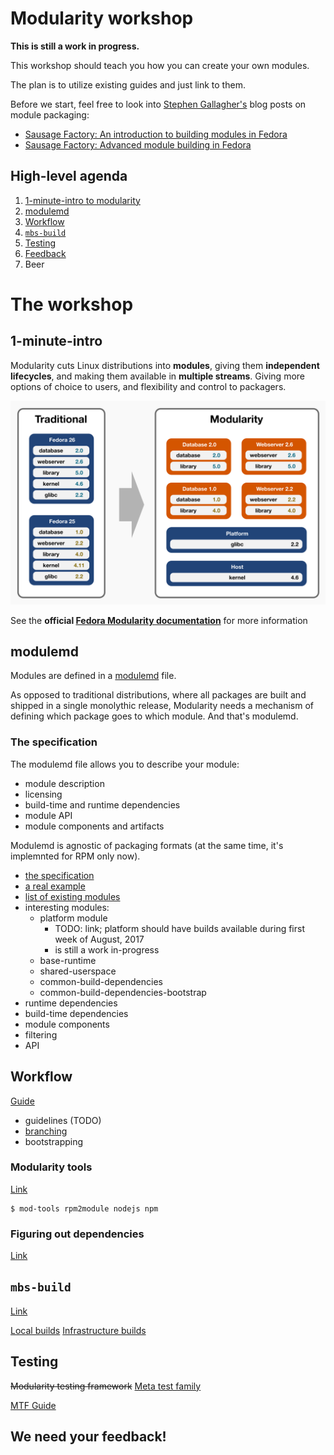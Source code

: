 # Modularity workshop

**This is still a work in progress.**

This workshop should teach you how you can create your own modules.

The plan is to utilize existing guides and just link to them.

Before we start, feel free to look into [Stephen Gallagher's](https://github.com/sgallagher) blog posts on module packaging:
 * [Sausage Factory: An introduction to building modules in Fedora](https://sgallagh.wordpress.com/2017/05/30/sausage-factory-an-introduction-to-building-modules-in-fedora/)
 * [Sausage Factory: Advanced module building in Fedora](https://sgallagh.wordpress.com/2017/06/30/sausage-factory-advanced-module-building-in-fedora/)


## High-level agenda

1. [1-minute-intro to modularity](#1-minute-intro)
2. [modulemd](#modulemd)
3. [Workflow](#workflow)
4. [`mbs-build`](#mbs-build)
5. [Testing](#testing)
7. [Feedback](#we-need-your-feedback)
8. Beer


# The workshop


## 1-minute-intro

Modularity cuts Linux distributions into **modules**, giving them **independent lifecycles**, and making them available in **multiple streams**. Giving more options of choice to users, and flexibility and control to packagers.

![modularity-basics](/img/modularity-basics-1.png)

See the **official [Fedora Modularity documentation](https://docs.pagure.org/modularity/)** for more information

## modulemd

Modules are defined in a [modulemd](https://pagure.io/modulemd) file.

As opposed to traditional distributions, where all packages are built and shipped in a single monolythic release, Modularity needs a mechanism of defining which package goes to which module. And that's modulemd.


### The specification

The modulemd file allows you to describe your module:
 * module description
 * licensing
 * build-time and runtime dependencies
 * module API
 * module components and artifacts

Modulemd is agnostic of packaging formats (at the same time, it's implemnted for RPM only now).

 * [the specification](https://pagure.io/modulemd/blob/master/f/spec.yaml)
 * [a real example](http://pkgs.fedoraproject.org/cgit/modules/nodejs.git/tree/nodejs.yaml?h=f26)
 * [list of existing modules](http://pkgs.fedoraproject.org/cgit/modules)
 * interesting modules:
   * platform module
     * TODO: link; platform should have builds available during first week of August, 2017
     * is still a work in-progress
   * base-runtime
   * shared-userspace
   * common-build-dependencies
   * common-build-dependencies-bootstrap
 * runtime dependencies
 * build-time dependencies
 * module components
 * filtering
 * API


## Workflow

[Guide](https://docs.pagure.org/modularity/development/building-modules.html)

 * guidelines (TODO)
 * [branching](https://fedoraproject.org/wiki/Changes/ArbitraryBranching#Current_status)
 * bootstrapping

### Modularity tools

[Link](https://pagure.io/modularity/modularity-tools)

```
$ mod-tools rpm2module nodejs npm
```


### Figuring out dependencies

[Link](https://github.com/fedora-modularity/depchase)


## `mbs-build`

[Link](https://pagure.io/fm-orchestrator/)

[Local builds](https://docs.pagure.org/modularity/development/building-modules/building-local.html)
[Infrastructure builds](https://docs.pagure.org/modularity/development/building-modules/building-infra.html)


## Testing

~~Modularity testing framework~~ [Meta test family](https://github.com/fedora-modularity/meta-test-family)

[MTF Guide](http://meta-test-family.readthedocs.io/en/latest/user_guide/index.html)


## We need your feedback!
